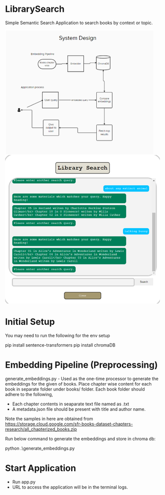 # LibrarySearch
Simple Semantic Search Application to search books by context or topic.

![Component Design](design.png)
![Search Assistant screenshot](Screenshot.png)

# Initial Setup

You may need to run the following for the env setup

pip install sentence-transformers
pip install chromaDB


# Embedding Pipeline (Preprocessing)

generate_embeddings.py - Used as the one-time processor to generate the embeddings for the given of books. Place chapter wise content for each book in separate folder under books/ folder. Each book folder should adhere to the following,

- Each chapter contents in seaparate text file named as <chapter-num>.txt
- A metadata.json file should be present with title and author name.

Note the samples in here are obtained from https://storage.cloud.google.com/sfr-books-dataset-chapters-research/all_chapterized_books.zip

Run below command to generate the embeddings and store in chroma db:

python .\generate_embeddings.py

# Start Application

- Run app.py
- URL to access the application will be in the terminal logs.
